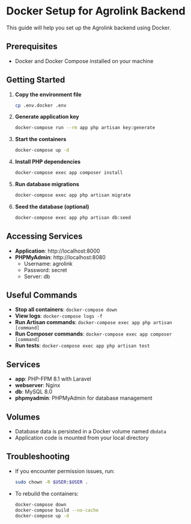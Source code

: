 # Docker Setup for Agrolink Backend

This guide will help you set up the Agrolink backend using Docker.

## Prerequisites

- Docker and Docker Compose installed on your machine

## Getting Started

1. **Copy the environment file**
   ```bash
   cp .env.docker .env
   ```

2. **Generate application key**
   ```bash
   docker-compose run --rm app php artisan key:generate
   ```

3. **Start the containers**
   ```bash
   docker-compose up -d
   ```

4. **Install PHP dependencies**
   ```bash
   docker-compose exec app composer install
   ```

5. **Run database migrations**
   ```bash
   docker-compose exec app php artisan migrate
   ```

6. **Seed the database (optional)**
   ```bash
   docker-compose exec app php artisan db:seed
   ```

## Accessing Services

- **Application**: http://localhost:8000
- **PHPMyAdmin**: http://localhost:8080
  - Username: agrolink
  - Password: secret
  - Server: db

## Useful Commands

- **Stop all containers**: `docker-compose down`
- **View logs**: `docker-compose logs -f`
- **Run Artisan commands**: `docker-compose exec app php artisan [command]`
- **Run Composer commands**: `docker-compose exec app composer [command]`
- **Run tests**: `docker-compose exec app php artisan test`

## Services

- **app**: PHP-FPM 8.1 with Laravel
- **webserver**: Nginx
- **db**: MySQL 8.0
- **phpmyadmin**: PHPMyAdmin for database management

## Volumes

- Database data is persisted in a Docker volume named `dbdata`
- Application code is mounted from your local directory

## Troubleshooting

- If you encounter permission issues, run:
  ```bash
  sudo chown -R $USER:$USER .
  ```

- To rebuild the containers:
  ```bash
  docker-compose down
  docker-compose build --no-cache
  docker-compose up -d
  ```
